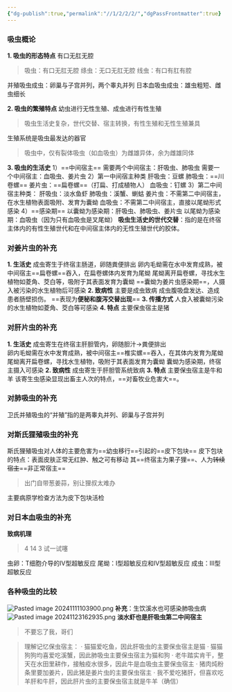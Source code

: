 ```yaml
---
{"dg-publish":true,"permalink":"//1/2/2/2/","dgPassFrontmatter":true}
---
```



### 吸虫概论
**1. 吸虫的形态特点**
有口无肛无腔
> 吸虫：有口无肛无腔
> 绦虫：无口无肛无腔
> 线虫：有口有肛有腔

并殖吸虫成虫：卵巢与子宫并列，两个睾丸并列
日本血吸虫成虫：雄虫粗短、雌虫细长

 **2. 吸虫的繁殖特点**
幼虫进行无性生殖、成虫进行有性生殖
> 吸虫生活史复杂，世代交替、宿主转换，有性生殖和无性生殖兼具

生殖系统是吸虫最发达的器官
> 吸虫中，仅有裂体吸虫（如血吸虫）为雌雄异体，余为雌雄同体

**3. 吸虫的生活史**
    1）==中间宿主==
        需要两个中间宿主：肝吸虫、肺吸虫
        需要一个中间宿主：血吸虫、姜片虫
    2）第一中间宿主种类
        肝吸虫：豆螺
        肺吸虫：==川卷螺==
        姜片虫：==扁卷螺==（打扁、打成植物人）
        血吸虫：钉螺
    3）第二中间宿主种类：
        肝吸虫：淡水鱼虾
        肺吸虫：溪蟹、蝲蛄
        姜片虫：不需第二中间宿主，在水生植物表面吸附、发育为囊蚴
        血吸虫：不需第二中间宿主，直接以尾蚴形式感染
    4）==感染期==
        以囊蚴为感染期：肝吸虫、肺吸虫、姜片虫
        以尾蚴为感染期：血吸虫（因为只有血吸虫是叉尾蚴）
**吸虫生活史的世代交替**：指的是在终宿主体内的有性生殖世代和在中间宿主体内的无性生殖世代的胶体。
### 对姜片虫的补充
**1. 生活史**
    成虫寄生于终宿主肠道，卵随粪便排出
    卵内毛蚴需在水中发育成熟，被中间宿主==扁卷螺==吞入，在扁卷螺体内发育为尾蚴
    尾蚴离开扁卷螺，寻找水生植物如菱角、茭白等，吸附于其表面发育为囊蚴
    ==囊蚴为姜片虫感染期==，人摄入被污染的水生植物后可感染
**2. 致病性**
    主要是成虫致病
    成虫腹吸盘发达、造成患者肠壁损伤。
    ==表现为**便秘和腹泻交替出现**==
**3. 传播方式**
    人食入被囊蚴污染的水生植物如菱角、茭白等可感染
**4. 特点**
    主要保虫宿主是猪
### 对肝片虫的补充
**1. 生活史**
    成虫寄生在终宿主肝胆管内，卵随胆汁→粪便排出    
    卵内毛蚴需在水中发育成熟，被中间宿主==椎实螺==吞入，在其体内发育为尾蚴
    尾蚴离开扁卷螺，寻找水生植物，吸附于其表面发育为囊蚴
    囊蚴为感染期，终宿主摄入可感染
**2. 致病性**
    成虫寄生于肝胆管系统致病
**3. 特点**
    主要保虫宿主是牛和羊
    该寄生虫感染显现出畜主人次的特点，==对畜牧业危害大==。
### 对肺吸虫的补充
卫氏并殖吸虫的“并殖”指的是两睾丸并列、卵巢与子宫并列
### 对斯氏狸殖吸虫的补充
斯氏狸殖吸虫对人体的主要危害为==幼虫移行==引起的==皮下包块==
皮下包块的特点：表面皮肤正常无红肿、触之可有移动
其==终宿主为果子狸==、人为~~转续宿主~~==非正常宿主==
> 出门自带葱姜蒜，别让狸叔太难办

主要病原学检查方法为皮下包块活检
### 对日本血吸虫的补充
**致病机理**
> 4 14 3 试一试噻

虫卵：T细胞介导的IV型超敏反应
尾蚴：I型超敏反应和IV型超敏反应
成虫：III型超敏反应
### 各种吸虫的比较
![Pasted image 20241111103900.png](/img/user/%E5%9F%BA%E7%A1%80%E5%8C%BB%E5%AD%A6/1.%20%E5%AF%84%E7%94%9F%E8%99%AB%E5%AD%A6/%E5%9B%BE%E7%89%87/Pasted%20image%2020241111103900.png)
**补充**：生饮溪水也可感染肺吸虫病
![Pasted image 20241123162935.png](/img/user/%E5%9F%BA%E7%A1%80%E5%8C%BB%E5%AD%A6/1.%20%E5%AF%84%E7%94%9F%E8%99%AB%E5%AD%A6/%E5%9B%BE%E7%89%87/Pasted%20image%2020241123162935.png)
**淡水虾也是肝吸虫第二中间宿主**
> 不要忘了我，哥们

> 理解记忆保虫宿主：
> · 猫猫爱吃鱼，因此肝吸虫的主要保虫宿主是猫
> · 猫猫狗狗均喜爱吃溪蟹，因此肺吸虫主要保虫宿主为猫和狗
> · 老牛踏实肯干，整天在水田里耕作，接触疫水很多，因此牛是血吸虫主要保虫宿主
> · 猪肉炖粉条里要加姜片，因此猪是姜片虫的主要保虫宿主
> · 我不爱吃猪肝，但喜欢吃羊肝和牛肝，因此肝片虫的主要保虫宿主就是牛羊（确信）